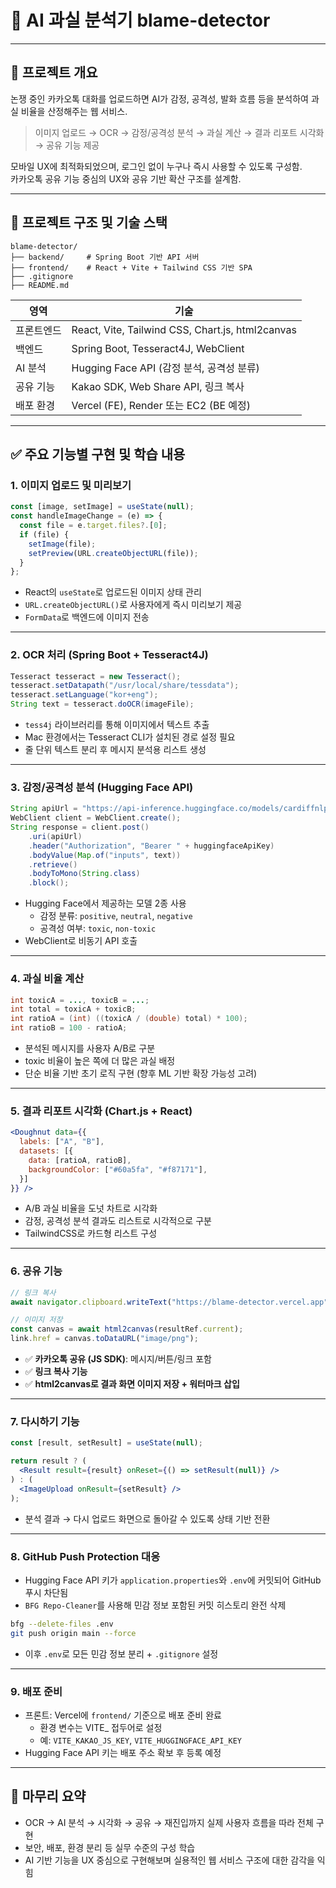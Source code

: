 # 🧠 AI 과실 분석기 blame-detector

---

## 📌 프로젝트 개요

논쟁 중인 카카오톡 대화를 업로드하면 AI가 감정, 공격성, 발화 흐름 등을 분석하여 과실 비율을 산정해주는 웹 서비스.

> 이미지 업로드 → OCR → 감정/공격성 분석 → 과실 계산 → 결과 리포트 시각화 → 공유 기능 제공

모바일 UX에 최적화되었으며, 로그인 없이 누구나 즉시 사용할 수 있도록 구성함.  
카카오톡 공유 기능 중심의 UX와 공유 기반 확산 구조를 설계함.

---

## 📂 프로젝트 구조 및 기술 스택

```
blame-detector/
├── backend/     # Spring Boot 기반 API 서버
├── frontend/    # React + Vite + Tailwind CSS 기반 SPA
├── .gitignore
├── README.md
```

| 영역 | 기술 |
|------|------|
| 프론트엔드 | React, Vite, Tailwind CSS, Chart.js, html2canvas |
| 백엔드 | Spring Boot, Tesseract4J, WebClient |
| AI 분석 | Hugging Face API (감정 분석, 공격성 분류) |
| 공유 기능 | Kakao SDK, Web Share API, 링크 복사 |
| 배포 환경 | Vercel (FE), Render 또는 EC2 (BE 예정) |

---

## ✅ 주요 기능별 구현 및 학습 내용

### 1. 이미지 업로드 및 미리보기

```jsx
const [image, setImage] = useState(null);
const handleImageChange = (e) => {
  const file = e.target.files?.[0];
  if (file) {
    setImage(file);
    setPreview(URL.createObjectURL(file));
  }
};
```

- React의 `useState`로 업로드된 이미지 상태 관리
- `URL.createObjectURL()`로 사용자에게 즉시 미리보기 제공
- `FormData`로 백엔드에 이미지 전송

---

### 2. OCR 처리 (Spring Boot + Tesseract4J)

```java
Tesseract tesseract = new Tesseract();
tesseract.setDatapath("/usr/local/share/tessdata");
tesseract.setLanguage("kor+eng");
String text = tesseract.doOCR(imageFile);
```

- `tess4j` 라이브러리를 통해 이미지에서 텍스트 추출
- Mac 환경에서는 Tesseract CLI가 설치된 경로 설정 필요
- 줄 단위 텍스트 분리 후 메시지 분석용 리스트 생성

---

### 3. 감정/공격성 분석 (Hugging Face API)

```java
String apiUrl = "https://api-inference.huggingface.co/models/cardiffnlp/twitter-roberta-base-sentiment";
WebClient client = WebClient.create();
String response = client.post()
    .uri(apiUrl)
    .header("Authorization", "Bearer " + huggingfaceApiKey)
    .bodyValue(Map.of("inputs", text))
    .retrieve()
    .bodyToMono(String.class)
    .block();
```

- Hugging Face에서 제공하는 모델 2종 사용
  - 감정 분류: `positive`, `neutral`, `negative`
  - 공격성 여부: `toxic`, `non-toxic`
- WebClient로 비동기 API 호출

---

### 4. 과실 비율 계산

```java
int toxicA = ..., toxicB = ...;
int total = toxicA + toxicB;
int ratioA = (int) ((toxicA / (double) total) * 100);
int ratioB = 100 - ratioA;
```

- 분석된 메시지를 사용자 A/B로 구분
- toxic 비율이 높은 쪽에 더 많은 과실 배정
- 단순 비율 기반 초기 로직 구현 (향후 ML 기반 확장 가능성 고려)

---

### 5. 결과 리포트 시각화 (Chart.js + React)

```jsx
<Doughnut data={{
  labels: ["A", "B"],
  datasets: [{
    data: [ratioA, ratioB],
    backgroundColor: ["#60a5fa", "#f87171"],
  }]
}} />
```

- A/B 과실 비율을 도넛 차트로 시각화
- 감정, 공격성 분석 결과도 리스트로 시각적으로 구분
- TailwindCSS로 카드형 리스트 구성

---

### 6. 공유 기능

```js
// 링크 복사
await navigator.clipboard.writeText("https://blame-detector.vercel.app");

// 이미지 저장
const canvas = await html2canvas(resultRef.current);
link.href = canvas.toDataURL("image/png");
```

- ✅ **카카오톡 공유 (JS SDK)**: 메시지/버튼/링크 포함
- ✅ **링크 복사 기능**
- ✅ **html2canvas로 결과 화면 이미지 저장 + 워터마크 삽입**

---

### 7. 다시하기 기능

```jsx
const [result, setResult] = useState(null);

return result ? (
  <Result result={result} onReset={() => setResult(null)} />
) : (
  <ImageUpload onResult={setResult} />
);
```

- 분석 결과 → 다시 업로드 화면으로 돌아갈 수 있도록 상태 기반 전환

---

### 8. GitHub Push Protection 대응

- Hugging Face API 키가 `application.properties`와 `.env`에 커밋되어 GitHub 푸시 차단됨
- `BFG Repo-Cleaner`를 사용해 민감 정보 포함된 커밋 히스토리 완전 삭제

```bash
bfg --delete-files .env
git push origin main --force
```

- 이후 `.env`로 모든 민감 정보 분리 + `.gitignore` 설정

---

### 9. 배포 준비

- 프론트: Vercel에 `frontend/` 기준으로 배포 준비 완료
  - 환경 변수는 VITE_ 접두어로 설정
  - 예: `VITE_KAKAO_JS_KEY`, `VITE_HUGGINGFACE_API_KEY`
- Hugging Face API 키는 배포 주소 확보 후 등록 예정

---

## 📌 마무리 요약

- OCR → AI 분석 → 시각화 → 공유 → 재진입까지 실제 사용자 흐름을 따라 전체 구현
- 보안, 배포, 환경 분리 등 실무 수준의 구성 학습
- AI 기반 기능을 UX 중심으로 구현해보며 실용적인 웹 서비스 구조에 대한 감각을 익힘